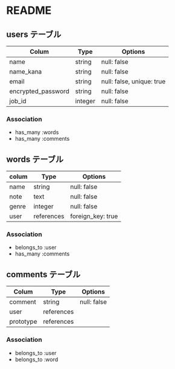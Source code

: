 # README

## users テーブル

| Colum                 | Type    | Options                   |
| --------------------- | ------- | ------------------------- |
| name                  | string  | null: false               |
| name_kana             | string  | null: false               |
| email                 | string  | null: false, unique: true |
| encrypted_password    | string  | null: false               |
| job_id                | integer | null: false               |

### Association

- has_many :words
- has_many :comments

## words テーブル

| colum       | Type                | Options           |
| ----------- | ------------------- | ----------------- |
| name        | string              | null: false       |
| note        | text                | null: false       |
| genre       | integer             | null: false       |
| user        | references          | foreign_key: true |

### Association

- belongs_to :user
- has_many   :comments

## comments テーブル

| Colum      | Type        | Options     | 
| ---------- | ----------- | ----------- |
| comment    | string      | null: false |
| user       | references  |             |
| prototype  | references  |             |

### Association

- belongs_to :user
- belongs_to :word
